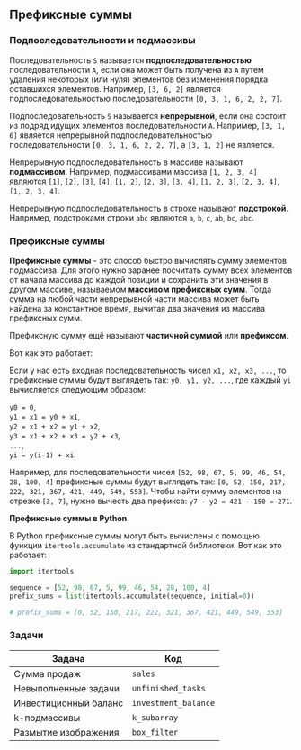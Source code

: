 ## Префиксные суммы

### Подпоследовательности и подмассивы

Последовательность `S` называется **подпоследовательностью** последовательности `A`, если она может быть получена
из `A` путем удаления некоторых (или нуля) элементов без изменения порядка оставшихся элементов. Например,
`[3, 6, 2]` является подпоследовательностью последовательности `[0, 3, 1, 6, 2, 2, 7]`.

Подпоследовательность `S` называется **непрерывной**, если она состоит из подряд идущих элементов
последовательности `A`.
Например, `[3, 1, 6]` является непрерывной подпоследовательностью последовательности `[0, 3, 1, 6, 2, 2, 7]`,
а `[3, 1, 2]`
не является.

Непрерывную подпоследовательность в массиве называют **подмассивом**. Например, подмассивами массива `[1, 2, 3, 4]`
являются `[1]`,
`[2]`, `[3]`, `[4]`, `[1, 2]`, `[2, 3]`, `[3, 4]`, `[1, 2, 3]`, `[2, 3, 4]`, `[1, 2, 3, 4]`.

Непрерывную подпоследовательность в строке называют **подстрокой**. Например, подстроками строки `abc`
являются `a`, `b`, `c`,
`ab`, `bc`, `abc`.

### Префиксные суммы

**Префиксные суммы** - это способ быстро вычислять сумму элементов подмассива. Для этого нужно
заранее посчитать
сумму всех элементов от начала массива до каждой позиции и сохранить эти значения в другом массиве, называемом
**массивом префиксных сумм**. Тогда сумма на
любой части непрерывной части массива может быть найдена за константное время, вычитая два значения из массива
префиксных сумм.

Префиксную сумму ещё называют **частичной суммой** или **префиксом**.

Вот как это работает:

Если у нас есть входная последовательность чисел `x1, x2, x3, ...`, то префиксные суммы будут выглядеть так: `y0, y1,
y2, ...`, где каждый `yi` вычисляется следующим образом:

`y0 = 0`,  
`y1 = x1 = y0 + x1`,  
`y2 = x1 + x2 = y1 + x2`,  
`y3 = x1 + x2 + x3 = y2 + x3`,  
`...`,  
`yi = y(i-1) + xi`.

Например, для последовательности чисел `[52, 98, 67, 5, 99, 46, 54, 28, 100, 4]` префиксные суммы будут выглядеть
так: `[0, 52, 150, 217, 222, 321, 367, 421, 449, 549, 553]`. Чтобы найти
сумму элементов на отрезке `[3, 7]`, нужно вычесть два префикса: `y7 - y2 = 421 - 150 = 271`.

**Префиксные суммы в Python**

В Python префиксные суммы могут быть вычислены с помощью функции `itertools.accumulate` из стандартной библиотеки. Вот
как это работает:

```python
import itertools

sequence = [52, 98, 67, 5, 99, 46, 54, 28, 100, 4]
prefix_sums = list(itertools.accumulate(sequence, initial=0))

# prefix_sums = [0, 52, 150, 217, 222, 321, 367, 421, 449, 549, 553]
```

### Задачи

| Задача                | Код                  |
|-----------------------|----------------------|
| Сумма продаж          | `sales`              |
| Невыполненные задачи  | `unfinished_tasks`   |
| Инвестиционный баланс | `investment_balance` |
| k-подмассивы          | `k_subarray`         |
| Размытие изображения  | `box_filter`         |
